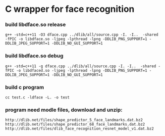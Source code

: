 # C wrapper for face recognition

### build libdface.so release
```
g++ -std=c++11 -O3 dface.cpp ../dlib/all/source.cpp -I. -I..  -shared -fPIC -o libdface.so -ljpeg -lpthread -lpng -DDLIB_PNG_SUPPORT=1 -DDLIB_JPEG_SUPPORT=1 -DDLIB_NO_GUI_SUPPORT=1
```

### build libdface.so debug
```
g++ -std=c++11 -g dface.cpp ../dlib/all/source.cpp -I. -I..  -shared -fPIC -o libdfaced.so -ljpeg -lpthread -lpng -DDLIB_PNG_SUPPORT=1 -DDLIB_JPEG_SUPPORT=1 -DDLIB_NO_GUI_SUPPORT=1
```

### build c program
```
cc test.c -ldface -L. -o test
```

### program need modle files, download and unzip:
```
http://dlib.net/files/shape_predictor_5_face_landmarks.dat.bz2
http://dlib.net/files/shape_predictor_68_face_landmarks.dat.bz2
http://dlib.net/files/dlib_face_recognition_resnet_model_v1.dat.bz2
```

